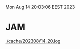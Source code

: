 Mon Aug 14 20:03:06 EEST 2023
# JAM
<a href='./cache/202308/14_20.log'>./cache/202308/14_20.log</a>
